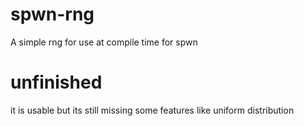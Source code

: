 # spwn-rng
A simple rng for use at compile time for spwn
# unfinished
it is usable but its still missing some features like uniform distribution
